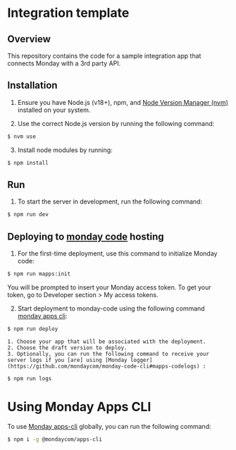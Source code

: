 # Integration template

## Overview

This repository contains the code for a sample integration app that connects Monday with a 3rd party API. 

## Installation

1. Ensure you have Node.js (v18+), npm, and [Node Version Manager (nvm)](https://github.com/nvm-sh/nvm) installed on your system.

2. Use the correct Node.js version by running the following command:

```bash
$ nvm use
```

3. Install node modules by running:

```bash
$ npm install

```
## Run

1. To start the server in development, run the following command:

```bash
$ npm run dev
```

## Deploying to [monday code](https://developer.monday.com/apps/docs/hosting-your-app-with-monday-code) hosting

1. For the first-time deployment, use this command to initialize Monday code:

```bash
$ npm run mapps:init
```

You will be prompted to insert your Monday access token. To get your token, go to Developer section > My access tokens.

2. Start deployment to monday-code using the following command [monday apps cli](https://github.com/mondaycom/monday-code-cli#mapps-codepush):

```bash
$ npm run deploy
```

    1. Choose your app that will be associated with the deployment.
    2. Choose the draft version to deploy.
    3. Optionally, you can run the following command to receive your server logs if you [are] using [Monday logger](https://github.com/mondaycom/monday-code-cli#mapps-codelogs) :

```bash
$ npm run logs
```


# Using Monday Apps CLI

To use [Monday apps-cli](https://github.com/mondaycom/monday-code-cli) globally, you can run the following command:

```bash
$ npm i -g @mondaycom/apps-cli
```
